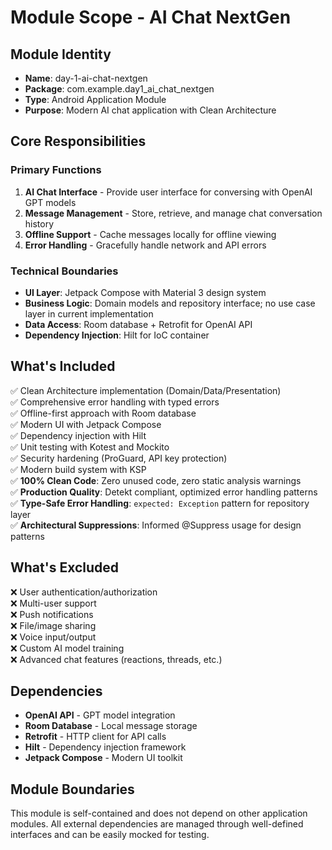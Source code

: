 # Module Scope - AI Chat NextGen

## Module Identity
- **Name**: day-1-ai-chat-nextgen
- **Package**: com.example.day1_ai_chat_nextgen
- **Type**: Android Application Module
- **Purpose**: Modern AI chat application with Clean Architecture

## Core Responsibilities

### Primary Functions
1. **AI Chat Interface** - Provide user interface for conversing with OpenAI GPT models
2. **Message Management** - Store, retrieve, and manage chat conversation history
3. **Offline Support** - Cache messages locally for offline viewing
4. **Error Handling** - Gracefully handle network and API errors

### Technical Boundaries
- **UI Layer**: Jetpack Compose with Material 3 design system
 - **Business Logic**: Domain models and repository interface; no use case layer in current implementation
- **Data Access**: Room database + Retrofit for OpenAI API
- **Dependency Injection**: Hilt for IoC container

## What's Included
✅ Clean Architecture implementation (Domain/Data/Presentation)  
✅ Comprehensive error handling with typed errors  
✅ Offline-first approach with Room database  
✅ Modern UI with Jetpack Compose  
✅ Dependency injection with Hilt  
✅ Unit testing with Kotest and Mockito  
✅ Security hardening (ProGuard, API key protection)  
✅ Modern build system with KSP  
✅ **100% Clean Code**: Zero unused code, zero static analysis warnings  
✅ **Production Quality**: Detekt compliant, optimized error handling patterns  
✅ **Type-Safe Error Handling**: `expected: Exception` pattern for repository layer  
✅ **Architectural Suppressions**: Informed @Suppress usage for design patterns  

## What's Excluded
❌ User authentication/authorization  
❌ Multi-user support  
❌ Push notifications  
❌ File/image sharing  
❌ Voice input/output  
❌ Custom AI model training  
❌ Advanced chat features (reactions, threads, etc.)  

## Dependencies
- **OpenAI API** - GPT model integration
- **Room Database** - Local message storage
- **Retrofit** - HTTP client for API calls
- **Hilt** - Dependency injection framework
- **Jetpack Compose** - Modern UI toolkit

## Module Boundaries
This module is self-contained and does not depend on other application modules. All external dependencies are managed through well-defined interfaces and can be easily mocked for testing.
